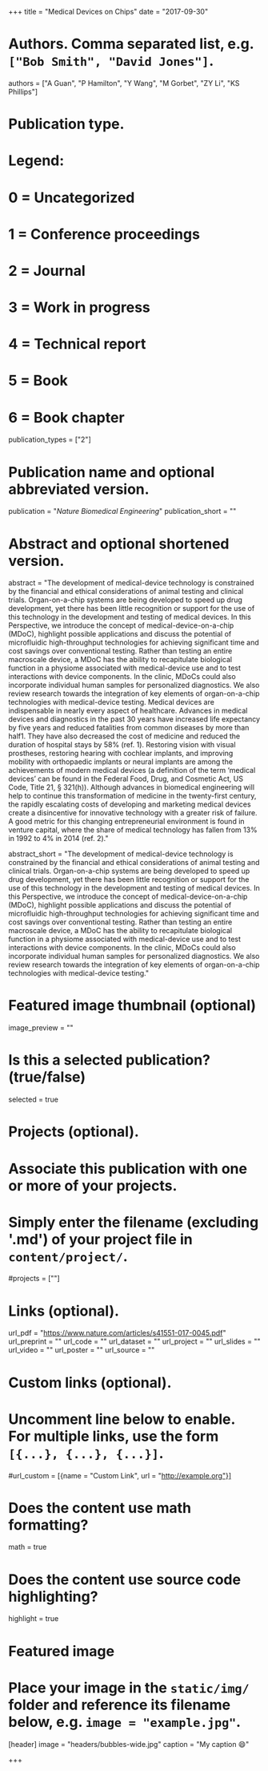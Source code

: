 +++
title = "Medical Devices on Chips"
date = "2017-09-30"

# Authors. Comma separated list, e.g. `["Bob Smith", "David Jones"]`.
authors = ["A Guan", "P Hamilton", "Y Wang", "M Gorbet", "ZY Li", "KS Phillips"]

# Publication type.
# Legend:
# 0 = Uncategorized
# 1 = Conference proceedings
# 2 = Journal
# 3 = Work in progress
# 4 = Technical report
# 5 = Book
# 6 = Book chapter
publication_types = ["2"]

# Publication name and optional abbreviated version.
publication = "*Nature Biomedical Engineering*"
publication_short = ""

# Abstract and optional shortened version.
abstract = "The development of medical-device technology is constrained by the financial and ethical considerations of animal testing and clinical trials. Organ-on-a-chip systems are being developed to speed up drug development, yet there has been little recognition or support for the use of this technology in the development and testing of medical devices. In this Perspective, we introduce the concept of medical-device-on-a-chip (MDoC), highlight possible applications and discuss the potential of microfluidic high-throughput technologies for achieving significant time and cost savings over conventional testing. Rather than testing an entire macroscale device, a MDoC has the ability to recapitulate biological function in a physiome associated with medical-device use and to test interactions with device components. In the clinic, MDoCs could also incorporate individual human samples for personalized diagnostics. We also review research towards the integration of key elements of organ-on-a-chip technologies with medical-device testing. Medical devices are indispensable in nearly every aspect of healthcare. Advances in medical devices and diagnostics in the past 30 years have increased life expectancy by five years and reduced fatalities from common diseases by more than half1. They have also decreased the cost of medicine and reduced the duration of hospital stays by 58% (ref. 1). Restoring vision with visual prostheses, restoring hearing with cochlear implants, and improving mobility with orthopaedic implants or neural implants are among the achievements of modern medical devices (a definition of the term ‘medical devices’ can be found in the Federal Food, Drug, and Cosmetic Act, US Code, Title 21, § 321(h)). Although advances in biomedical engineering will help to continue this transformation of medicine in the twenty-first century, the rapidly escalating costs of developing and marketing medical devices create a disincentive for innovative technology with a greater risk of failure. A good metric for this changing entrepreneurial environment is found in venture capital, where the share of medical technology has fallen from 13% in 1992 to 4% in 2014 (ref. 2)."

abstract_short = "The development of medical-device technology is constrained by the financial and ethical considerations of animal testing and clinical trials. Organ-on-a-chip systems are being developed to speed up drug development, yet there has been little recognition or support for the use of this technology in the development and testing of medical devices. In this Perspective, we introduce the concept of medical-device-on-a-chip (MDoC), highlight possible applications and discuss the potential of microfluidic high-throughput technologies for achieving significant time and cost savings over conventional testing. Rather than testing an entire macroscale device, a MDoC has the ability to recapitulate biological function in a physiome associated with medical-device use and to test interactions with device components. In the clinic, MDoCs could also incorporate individual human samples for personalized diagnostics. We also review research towards the integration of key elements of organ-on-a-chip technologies with medical-device testing."

# Featured image thumbnail (optional)
image_preview = ""

# Is this a selected publication? (true/false)
selected = true

# Projects (optional).
#   Associate this publication with one or more of your projects.
#   Simply enter the filename (excluding '.md') of your project file in `content/project/`.
#projects = [""]

# Links (optional).
url_pdf = "https://www.nature.com/articles/s41551-017-0045.pdf"
url_preprint = ""
url_code = ""
url_dataset = ""
url_project = ""
url_slides = ""
url_video = ""
url_poster = ""
url_source = ""

# Custom links (optional).
#   Uncomment line below to enable. For multiple links, use the form `[{...}, {...}, {...}]`.
#url_custom = [{name = "Custom Link", url = "http://example.org"}]

# Does the content use math formatting?
math = true

# Does the content use source code highlighting?
highlight = true

# Featured image
# Place your image in the `static/img/` folder and reference its filename below, e.g. `image = "example.jpg"`.
[header]
image = "headers/bubbles-wide.jpg"
caption = "My caption :smile:"

+++
